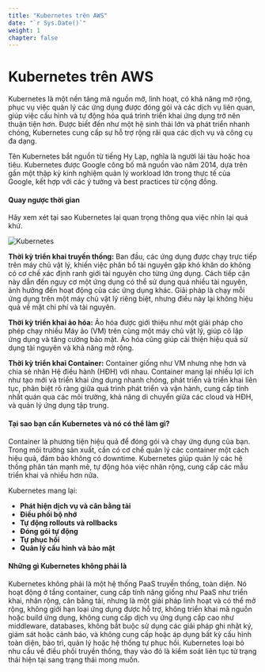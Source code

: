 ```yaml
---
title: "Kubernetes trên AWS"
date: "`r Sys.Date()`"
weight: 1
chapter: false
---
```


# Kubernetes trên AWS

Kubernetes là một nền tảng mã nguồn mở, linh hoạt, có khả năng mở rộng, phục vụ việc quản lý các ứng dụng được đóng gói và các dịch vụ liên quan, giúp việc cấu hình và tự động hóa quá trình triển khai ứng dụng trở nên thuận tiện hơn. Được biết đến như một hệ sinh thái lớn và phát triển nhanh chóng, Kubernetes cung cấp sự hỗ trợ rộng rãi qua các dịch vụ và công cụ đa dạng.

Tên Kubernetes bắt nguồn từ tiếng Hy Lạp, nghĩa là người lái tàu hoặc hoa tiêu. Kubernetes được Google công bố mã nguồn vào năm 2014, dựa trên gần một thập kỷ kinh nghiệm quản lý workload lớn trong thực tế của Google, kết hợp với các ý tưởng và best practices từ cộng đồng.

#### Quay ngược thời gian

Hãy xem xét tại sao Kubernetes lại quan trọng thông qua việc nhìn lại quá khứ.

![Kubernetes](/EKS-Workshop-8/images/main/00010.svg?featherlight=false&width=60pc)

**Thời kỳ triển khai truyền thống:** Ban đầu, các ứng dụng được chạy trực tiếp trên máy chủ vật lý, khiến việc phân bổ tài nguyên gặp khó khăn do không có cơ chế xác định ranh giới tài nguyên cho từng ứng dụng. Cách tiếp cận này dẫn đến nguy cơ một ứng dụng có thể sử dụng quá nhiều tài nguyên, ảnh hưởng đến hoạt động của các ứng dụng khác. Giải pháp là chạy mỗi ứng dụng trên một máy chủ vật lý riêng biệt, nhưng điều này lại không hiệu quả về mặt chi phí và tài nguyên.

**Thời kỳ triển khai ảo hóa:** Ảo hóa được giới thiệu như một giải pháp cho phép chạy nhiều Máy ảo (VM) trên cùng một máy chủ vật lý, giúp cô lập ứng dụng và tăng cường bảo mật. Ảo hóa cũng giúp cải thiện hiệu quả sử dụng tài nguyên và khả năng mở rộng.

**Thời kỳ triển khai Container:** Container giống như VM nhưng nhẹ hơn và chia sẻ nhân Hệ điều hành (HĐH) với nhau. Container mang lại nhiều lợi ích như tạo mới và triển khai ứng dụng nhanh chóng, phát triển và triển khai liên tục, phân biệt rõ ràng giữa quá trình phát triển và vận hành, cung cấp tính nhất quán qua các môi trường, khả năng di chuyển giữa các cloud và HĐH, và quản lý ứng dụng tập trung.

#### Tại sao bạn cần Kubernetes và nó có thể làm gì?

Container là phương tiện hiệu quả để đóng gói và chạy ứng dụng của bạn. Trong môi trường sản xuất, cần có cơ chế quản lý các container một cách hiệu quả, đảm bảo không có downtime. Kubernetes giúp quản lý các hệ thống phân tán mạnh mẽ, tự động hóa việc nhân rộng, cung cấp các mẫu triển khai và nhiều hơn nữa.

Kubernetes mang lại:

- **Phát hiện dịch vụ và cân bằng tải**
- **Điều phối bộ nhớ**
- **Tự động rollouts và rollbacks**
- **Đóng gói tự động**
- **Tự phục hồi**
- **Quản lý cấu hình và bảo mật**

#### Những gì Kubernetes không phải là

Kubernetes không phải là một hệ thống PaaS truyền thống, toàn diện. Nó hoạt động ở tầng container, cung cấp tính năng giống như PaaS như triển khai, nhân rộng, cân bằng tải, nhưng là một giải pháp linh hoạt và có thể mở rộng, không giới hạn loại ứng dụng được hỗ trợ, không triển khai mã nguồn hoặc build ứng dụng, không cung cấp dịch vụ ứng dụng cấp cao như middleware, databases, không bắt buộc sử dụng các giải pháp ghi nhật ký, giám sát hoặc cảnh báo, và không cung cấp hoặc áp dụng bất kỳ cấu hình toàn diện, bảo trì, quản lý hoặc hệ thống tự phục hồi. Kubernetes loại bỏ nhu cầu về điều phối truyền thống, thay vào đó là kiểm soát liên tục từ trạng thái hiện tại sang trạng thái mong muốn.
